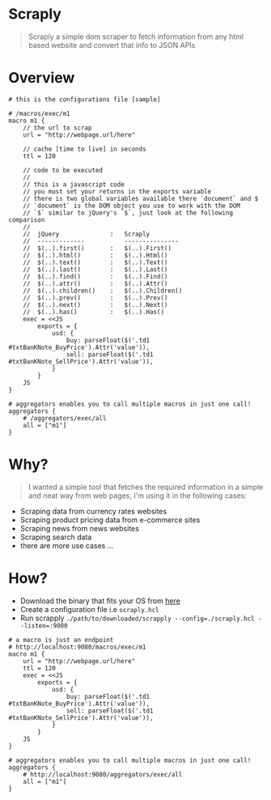 Scraply
========
> Scraply a simple dom scraper to fetch information from any html based website and convert that info to JSON APIs

Overview
=======
```hcl
# this is the configurations file [sample]

# /macros/exec/m1
macro m1 {
    // the url to scrap
    url = "http://webpage.url/here"

    // cache [time to live] in seconds
    ttl = 120

    // code to be executed
    //
    // this is a javascript code
    // you must set your returns in the exports variable
    // there is two global variables available there `document` and $
    // `document` is the DOM object you use to work with the DOM
    // `$` similar to jQuery's `$`, just look at the following comparison
    //
    //  jQuery              :   Scraply
    //  -------------           ---------------
    //  $(..).first()       :   $(..).First()
    //  $(..).html()        :   $(..).Html()
    //  $(..).text()        :   $(..).Text()
    //  $(..).last()        :   $(..).Last()
    //  $(..).find()        :   $(..).Find()
    //  $(..).attr()        :   $(..).Attr()
    //  $(..).children()    :   $(..).Children()
    //  $(..).prev()        :   $(..).Prev()
    //  $(..).next()        :   $(..).Next()
    //  $(..).has()         :   $(..).Has()
    exec = <<JS
        exports = {
            usd: {
                buy: parseFloat($('.td1 #txtBanKNote_BuyPrice').Attr('value')),
                sell: parseFloat($('.td1 #txtBanKNote_SellPrice').Attr('value')),
            }
        }
    JS
}

# aggregators enables you to call multiple macros in just one call!
aggregators {
    # /aggregators/exec/all
    all = ["m1"]
}
```

Why?
====
> I wanted a simple tool that fetches the required information in a simple and neat way from web pages, I'm using it in the following cases:

- Scraping data from currency rates websites
- Scraping product pricing data from e-commerce sites
- Scraping news from news websites
- Scraping search data
- there are more use cases ...

How?
====
- Download the binary that fits your OS from [here](https://github.com/alash3al/scraply)
- Create a configuration file i.e `scraply.hcl`
- Run scrapply `./path/to/downloaded/scrapply --config=./scraply.hcl --listen=:9080`

```hcl
# a macro is just an endpoint
# http://localhost:9080/macros/exec/m1
macro m1 {
    url = "http://webpage.url/here"
    ttl = 120
    exec = <<JS
        exports = {
            usd: {
                buy: parseFloat($('.td1 #txtBanKNote_BuyPrice').Attr('value')),
                sell: parseFloat($('.td1 #txtBanKNote_SellPrice').Attr('value')),
            }
        }
    JS
}

# aggregators enables you to call multiple macros in just one call!
aggregators {
    # http://localhost:9080/aggregators/exec/all
    all = ["m1"]
}
```

